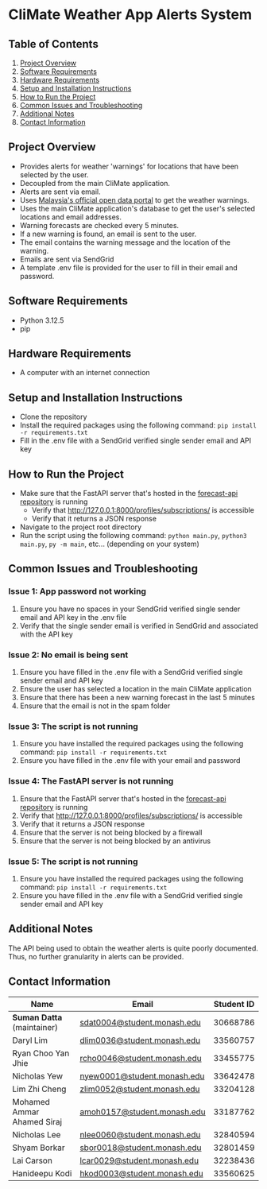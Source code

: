 # CliMate Weather App Alerts System

## Table of Contents
1. [Project Overview](#project-overview)
2. [Software Requirements](#software-requirements)
3. [Hardware Requirements](#hardware-requirements)
3. [Setup and Installation Instructions](#setup-and-installation-instructions)
4. [How to Run the Project](#how-to-run-the-project)
5. [Common Issues and Troubleshooting](#common-issues-and-troubleshooting)
6. [Additional Notes](#additional-notes)
7. [Contact Information](#contact-information)

## Project Overview
- Provides alerts for weather 'warnings' for locations that have been selected by the user.
- Decoupled from the main CliMate application.
- Alerts are sent via email.
- Uses [Malaysia's official open data portal](https://developer.data.gov.my/realtime-api/weather#warning-forecast) to get the weather warnings.
- Uses the main CliMate application's database to get the user's selected locations and email addresses.
- Warning forecasts are checked every 5 minutes.
- If a new warning is found, an email is sent to the user.
- The email contains the warning message and the location of the warning.
- Emails are sent via SendGrid
- A template .env file is provided for the user to fill in their email and password.

## Software Requirements

- Python 3.12.5
- pip

## Hardware Requirements
- A computer with an internet connection

## Setup and Installation Instructions
- Clone the repository
- Install the required packages using the following command: `pip install -r requirements.txt`
- Fill in the .env file with a SendGrid verified single sender email and API key

## How to Run the Project
- Make sure that the FastAPI server that's hosted in the [forecast-api repository](https://github.com/FIT3170-Weather/forecast-api?tab=readme-ov-file#hardware-requirements) is running
  - Verify that http://127.0.0.1:8000/profiles/subscriptions/ is accessible
  - Verify that it returns a JSON response
- Navigate to the project root directory
- Run the script using the following command: `python main.py`, `python3 main.py`, `py -m main`, etc... (depending on your system)


## Common Issues and Troubleshooting

### Issue 1: App password not working
1. Ensure you have no spaces in your SendGrid verified single sender email and API key in the .env file
2. Verify that the single sender email is verified in SendGrid and associated with the API key

### Issue 2: No email is being sent
1. Ensure you have filled in the .env file with a SendGrid verified single sender email and API key
2. Ensure the user has selected a location in the main CliMate application
3. Ensure that there has been a new warning forecast in the last 5 minutes
4. Ensure that the email is not in the spam folder

### Issue 3: The script is not running
1. Ensure you have installed the required packages using the following command: `pip install -r requirements.txt`
2. Ensure you have filled in the .env file with your email and password

### Issue 4: The FastAPI server is not running
1. Ensure that the FastAPI server that's hosted in the [forecast-api repository](https://github.com/FIT3170-Weather/forecast-api?tab=readme-ov-file#hardware-requirements) is running
2. Verify that http://127.0.0.1:8000/profiles/subscriptions/ is accessible
3. Verify that it returns a JSON response
4. Ensure that the server is not being blocked by a firewall
5. Ensure that the server is not being blocked by an antivirus

### Issue 5: The script is not running
1. Ensure you have installed the required packages using the following command: `pip install -r requirements.txt`
2. Ensure you have filled in the .env file with a SendGrid verified single sender email and API key

## Additional Notes
The API being used to obtain the weather alerts is quite poorly documented. Thus, no further granularity in alerts can 
be provided.

## Contact Information

| Name                         | Email                       | Student ID |
|------------------------------|-----------------------------|------------|
| **Suman Datta** (maintainer) | sdat0004@student.monash.edu | 30668786   |
| Daryl Lim                    | dlim0036@student.monash.edu | 33560757   |
| Ryan Choo Yan Jhie           | rcho0046@student.monash.edu | 33455775   |
| Nicholas Yew                 | nyew0001@student.monash.edu | 33642478   |
| Lim Zhi Cheng                | zlim0052@student.monash.edu | 33204128   |
| Mohamed Ammar Ahamed Siraj   | amoh0157@student.monash.edu | 33187762   |
| Nicholas Lee                 | nlee0060@student.monash.edu | 32840594   |
| Shyam Borkar                 | sbor0018@student.monash.edu | 32801459   |
| Lai Carson                   | lcar0029@student.monash.edu | 32238436   |
| Hanideepu Kodi               | hkod0003@student.monash.edu | 33560625   |
